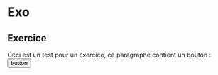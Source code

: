 # Exo
<h2>Exercice</h2>
<p>Ceci est un test pour un exercice, ce paragraphe contient un bouton : <button class="button"
        type="button">
    button
</button></p>
